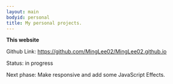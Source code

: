 ```yaml
---
layout: main
bodyid: personal
title: My personal projects.
---
```


<strong>This website</strong>
<!-- <ul class="skill-list">
	<li>Jekyll</li>
	<li>sass</li>
	<li>Html 5</li>
</ul> -->
<div class="project-description">
	<p>Github Link: <a href="https://github.com/MingLee02/MingLee02.github.io">https://github.com/MingLee02/MingLee02.github.io</a></p>
	<p>Status: in progress</p>
	<p>Next phase: Make responsive and add some JavaScript Effects.</p>
</div>